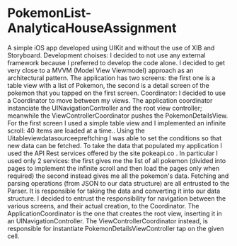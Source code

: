 # PokemonList-AnalyticaHouseAssignment




A simple iOS app developed using UIKit and without the use of XIB and Storyboard.
Development choises: I decided to not use any external framework because I preferred to develop the code alone.
I decided to get very close to a MVVM (Model View Viewmodel) approach as an architectural pattern. The application has two screens: the first one is a table view with a list of Pokemon, the second is a detail screen of the pokemon that you tapped on the first screen.
Coordinator: I decided to use a Coordinator to move between my views.
The application coordinator instanciate the UINavigationController and the root view controller; meanwhile the ViewControllerCoordinator pushes the PokemonDetailsView.
For the first screen I used a simple table view and I implemented an infinite scroll: 40 items are loaded at a time.. 
Using the Uitableviewdatasourceepreftching I was able to set the conditions so that new data can be fetched. 
To take the data that populated my application I used the API Rest services offered by the site pokeapi.co . 
In particular I used only 2 services: the first gives me the list of all pokemon (divided into pages to implement the infinite scroll and then load the pages only when required) the second instead gives me all the pokemon's data.
Fetching and parsing operations (from JSON to our data structure) are all entrusted to the Parser.
It is responsible for taking the data and converting it into our data structure.
I decided to entrust the responsibility for navigation between the various screens, and their actual creation, to the Coordinator.
The ApplicationCoordinator is the one that creates the root view, inserting it in an UINavigationController. 
The ViewControllerCoordinator instead, is responsible for instantiate PokemonDetailsViewController tap on the given cell.
